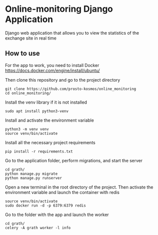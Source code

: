 # Online-monitoring Django Application

Django web application that allows you to view the statistics of the exchange site in real time

## How to use

For the app to work, you need to install Docker
https://docs.docker.com/engine/install/ubuntu/

Then сlone this repository and go to the project directory

    git clone https://github.com/prosto-kosmos/online_monitoring
    cd online_monitoring/

Install the venv library if it is not installed

    sudo apt install python3-venv

Install and activate the environment variable

    python3 -m venv venv
    source venv/bin/activate

Install all the necessary project requirements

    pip install -r requirements.txt

Go to the application folder, perform migrations, and start the server

    cd grath/
    python manage.py migrate
    python manage.py runserver

Open a new terminal in the root directory of the project. Then activate the environment variable and launch the container with redis

    source venv/bin/activate
    sudo docker run -d -p 6379:6379 redis
    
Go to the folder with the app and launch the worker

    cd grath/
    celery -A grath worker -l info
